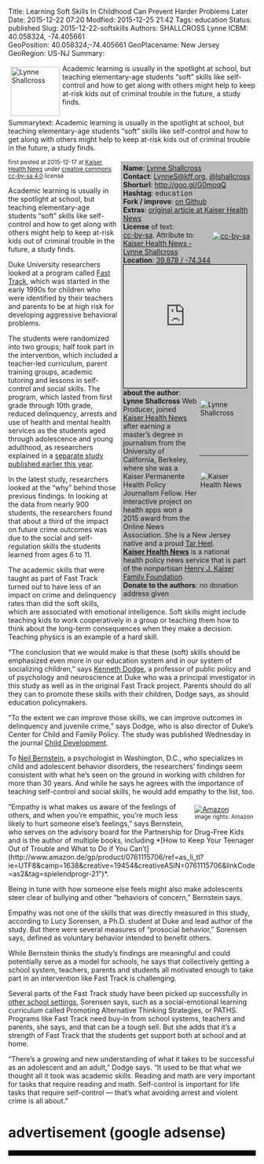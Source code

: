 Title:   Learning Soft Skills In Childhood Can Prevent Harder Problems Later
Date:    2015-12-22 07:20
Modfied: 2015-12-25 21:42
Tags:    education
Status: published 
Slug:    2015-12-22-softskills
Authors: SHALLCROSS Lynne
ICBM: 40.058324, -74.405661        
GeoPosition: 40.058324;-74.405661
GeoPlacename: New Jersey
GeoRegion:  US-NJ
Summary: <div style="float:left; margin:5px;"><img src="/images/authors/shallcross-100.jpg" alt="Lynne Shallcross" height="100"></div>Academic learning is usually in the spotlight at school, but teaching elementary-age students “soft” skills like self-control and how to get along with others might help to keep at-risk kids out of criminal trouble in the future, a study finds.<div style="clear:both;"></div>
Summarytext: Academic learning is usually in the spotlight at school, but teaching elementary-age students “soft” skills like self-control and how to get along with others might help to keep at-risk kids out of criminal trouble in the future, a study finds.

<div style="float:right; padding: 5px; margin: 5px; background-color: #bbbbbb; width:260px;"> 
<b>Name</b>: <a href="http://khn.org/news/author/lynne-shallcross/">Lynne Shallcross</a><br>
<b>Contact</b>: <a href="mailto:LynneS@kff.org">LynneS@kff.org</a>, <a href="http://twitter.com/lshallcross">@lshallcross</a><br>
<b>Shorturl</b>: <a href="http://goo.gl/G0moqQ">http://goo.gl/G0moqQ</a><br> 
<b>Hashtag</b>: <tt>education</tt><br>
<b>Fork / improve</b>: <a href="https://github.com/horstjens/internationalopenmagazine/blob/master/content/blog/2015-12-22-softskills.md">on Github</a><br>
<b>Extras</b>: <a href="http://khn.org/news/soft-social-skills-might-prevent-a-hard-knocks-life/">original article at Kaiser Health News</a><br> <!-- additional material, translations, video, audio etc you want to hint at -->
<b>License</b> of text:<br>
<div style="float:right;margin:2px;"><a href="https://creativecommons.org/licenses/by-sa/4.0/"><img src="http://internationalopenmagazine.org/images/ccbysa88x31.png" alt="cc-by-sa"></a></div><a href="https://creativecommons.org/licenses/by-sa/4.0/">cc-by-sa</a>. Attribute to: <a href="http://khn.org/news/soft-social-skills-might-prevent-a-hard-knocks-life/">Kaiser Health News - Lynne Shallcross</a><br>
<b>Location</b>: <a href="http://www.openstreetmap.org/#map=8/39.878/-74.344">39.878 / -74.344</a>
<iframe width="250" height="250" frameborder="0" scrolling="no" marginheight="0" marginwidth="0" src="http://www.openstreetmap.org/export/embed.html?bbox=-77.969970703125%2C37.97018468810549%2C-70.718994140625%2C41.73442939072102&amp;layer=mapnik" style="border: 1px solid black"></iframe><br>
<b>about the author</b>: <br><div style="float:right; padding:5px;"><a href="http://khn.org/news/author/lynne-shallcross/"><img src="/images/authors/shallcross-100.jpg" alt="Lynne Shallcross" width="100"></a><br><hr><br><a href="khn.org"><img src="/images/khn-logo1.png" alt="Kaiser Health News" width="100"></a></div><b>Lynne Shallcross</b> Web Producer, joined <a href="http://khn.or">Kaiser Health News</a> after earning a master’s degree in journalism from the University of California, Berkeley, where she was a Kaiser Permanente Health Policy Journalism Fellow. Her interactive project on health apps won a 2015 award from the Online News Association. She is a New Jersey native and a proud <a href="https://en.wikipedia.org/wiki/Tar_Heel">Tar Heel</a>.<br>
<b><a href="khn.org">Kaiser Health News</a></b> is a national health policy news service that is part of the nonpartisan <a hreF="http://kff.org/">Henry J. Kaiser Family Foundation</a>. 
<br><b>Donate to the authors</b>: no donation address given<br>
</div>

<small>first posted at 2015-12-17 at <a href="http://khn.org/news/soft-social-skills-might-prevent-a-hard-knocks-life/">Kaiser Health News</a> under <a href="https://creativecommons.org/licenses/by-sa/4.0/">creative commons cc-by-sa 4.0</a> license</a></small>

Academic learning is usually in the spotlight at school, but teaching elementary-age students “soft” skills like self-control and how to get along with others might help to keep at-risk kids out of criminal trouble in the future, a study finds.

Duke University researchers looked at a program called [Fast Track](http://www.fasttrackproject.org/), which was started in the early 1990s for children who were identified by their teachers and parents to be at high risk for developing aggressive behavioral problems.

The students were randomized into two groups; half took part in the intervention, which included a teacher-led curriculum, parent training groups, academic tutoring and lessons in self-control and social skills. The program, which lasted from first grade through 10th grade, reduced delinquency, arrests and use of health and mental health services as the students aged through adolescence and young adulthood, as researchers explained in a [separate study published earlier this year](http://ajp.psychiatryonline.org/doi/abs/10.1176/appi.ajp.2014.13060786).

In the latest study, researchers looked at the “why” behind those previous findings. In looking at the data from nearly 900 students, the researchers found that about a third of the impact on future crime outcomes was due to the social and self-regulation skills the students learned from ages 6 to 11.

The academic skills that were taught as part of Fast Track turned out to have less of an impact on crime and delinquency rates than did the soft skills, which are associated with emotional intelligence. Soft skills might include teaching kids to work cooperatively in a group or teaching them how to think about the long-term consequences when they make a decision. Teaching physics is an example of a hard skill.

“The conclusion that we would make is that these (soft) skills should be emphasized even more in our education system and in our system of socializing children,” says [Kenneth Dodge](https://sanford.duke.edu/people/faculty/dodge-kenneth), a professor of public policy and of psychology and neuroscience at Duke who was a principal investigator in this study as well as in the original Fast Track project. Parents should do all they can to promote these skills with their children, Dodge says, as should education policymakers.

“To the extent we can improve those skills, we can improve outcomes in delinquency and juvenile crime,” says Dodge, who is also director of Duke’s Center for Child and Family Policy. The study was published Wednesday in the journal [Child Development](http://onlinelibrary.wiley.com/doi/10.1111/cdev.12467/abstract).

To [Neil Bernstein](http://drneilbernstein.com/), a psychologist in Washington, D.C., who specializes in child and adolescent behavior disorders, the researchers’ findings seem consistent with what he’s seen on the ground in working with children for more than 30 years. And while he says he agrees with the importance of teaching self-control and social skills, he would add empathy to the list, too.

<div style="float:right; padding:5px">
<a rel="nofollow" href="http://www.amazon.de/gp/product/0761115706/ref=as_li_tl?ie=UTF8&camp=1638&creative=19454&creativeASIN=0761115706&linkCode=as2&tag=spielendprogr-21"><img alt="Amazon" border="0" src="http://ws-eu.amazon-adsystem.com/widgets/q?_encoding=UTF8&ASIN=0761115706&Format=_SL250_&ID=AsinImage&MarketPlace=DE&ServiceVersion=20070822&WS=1&tag=spielendprogr-21" ></a><img src="http://ir-de.amazon-adsystem.com/e/ir?t=spielendprogr-21&l=as2&o=3&a=0761115706" width="1" height="1" border="0" alt="Amazon" style="border:none !important; margin:0px !important;" /><br><small>image rights: Amazon</small></div>
“Empathy is what makes us aware of the feelings of others, and when you’re empathic, you’re much less likely to hurt someone else’s feelings,” says Bernstein, who serves on the advisory board for the Partnership for Drug-Free Kids and is the author of multiple books, including *[How to Keep Your Teenager Out of Trouble and What to Do if You Can’t](http://www.amazon.de/gp/product/0761115706/ref=as_li_tl?ie=UTF8&camp=1638&creative=19454&creativeASIN=0761115706&linkCode=as2&tag=spielendprogr-21")*.

Being in tune with how someone else feels might also make adolescents steer clear of bullying and other “behaviors of concern,” Bernstein says.

Empathy was not one of the skills that was directly measured in this study, according to Lucy Sorensen, a Ph.D. student at Duke and lead author of the study. But there were several measures of “prosocial behavior,” Sorensen says, defined as voluntary behavior intended to benefit others.

While Bernstein thinks the study’s findings are meaningful and could potentially serve as a model for schools, he says that collectively getting a school system, teachers, parents and students all motivated enough to take part in an intervention like Fast Track is challenging.

Several parts of the Fast Track study have been picked up successfully in [other school settings](http://www.npr.org/sections/ed/2014/12/31/356187871/why-emotional-literacy-may-be-as-important-as-learning-the-a-b-c-s), Sorensen says, such as a social-emotional learning curriculum called Promoting Alternative Thinking Strategies, or PATHS. Programs like Fast Track need buy-in from school systems, teachers and parents, she says, and that can be a tough sell. But she adds that it’s a strength of Fast Track that the students get support both at school and at home.

“There’s a growing and new understanding of what it takes to be successful as an adolescent and an adult,” Dodge says. “It used to be that what we thought all it took was academic skills. Reading and math are very important for tasks that require reading and math. Self-control is important for life tasks that require self-control — that’s what avoiding arrest and violent crime is all about.”




# advertisement (google adsense) 

<hr style="border:solid 5px black;">

<script async src="//pagead2.googlesyndication.com/pagead/js/adsbygoogle.js"></script>
<!-- intopenmag-unten -->
<ins class="adsbygoogle"
     style="display:inline-block;width:728px;height:90px"
     data-ad-client="ca-pub-3535173094498375"
     data-ad-slot="7210184316"></ins>
<script>
(adsbygoogle = window.adsbygoogle || []).push({});
</script>

